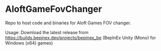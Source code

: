 # AloftGameFovChanger
Repo to host code and binaries for Aloft Games FOV changer.

Usage:
Download the latest release from https://builds.bepinex.dev/projects/bepinex_be (BepInEx Unity (Mono) for Windows (x64) games)

